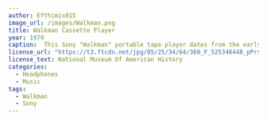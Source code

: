```yaml
---
author: Efthimis015
image_url: /images/Walkman.png
title: Walkman Cassette Player 
year: 1979
caption:  This Sony "Walkman" portable tape player dates from the early 1980s. Originally introduced in 1979 as the “Soundabout,” two people could listen simultaneously while a small microphone permitted them to converse without removing their headsets. Powered by a 9-volt battery, the recorder sold well until the decline of the cassette format in the mid 2000s.
license_url: "https://t3.ftcdn.net/jpg/05/25/34/64/360_F_525346448_pPrshJQ3oOSpIx5pkh69Gmhuk9XwPP9a.jpg"
license_text: National Museum Of American History
categories:
  - Headphones
  - Music
tags:
  - Walkman
  - Sony
---
```

